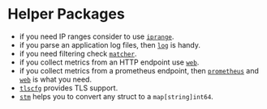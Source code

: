 <!--
title: "Helper Packages"
custom_edit_url: "https://github.com/netdata/netdata/blob/master/src/go/collectors/go.d.plugin/pkg/README.md"
sidebar_label: "Helper Packages"
learn_status: "Published"
learn_rel_path: "Developers/External plugins/go.d.plugin/Helper Packages"
-->

# Helper Packages

- if you need IP ranges consider to
  use [`iprange`](https://github.com/netdata/netdata/blob/master/src/go/collectors/go.d.plugin/pkg/iprange/README.md).
- if you parse an application log files, then [`log`](https://github.com/netdata/netdata/tree/master/src/go/collectors/go.d.plugin/pkg/logs) is
  handy.
- if you need filtering
  check [`matcher`](https://github.com/netdata/netdata/blob/master/src/go/collectors/go.d.plugin/pkg/matcher/README.md).
- if you collect metrics from an HTTP endpoint use [`web`](https://github.com/netdata/netdata/tree/master/src/go/collectors/go.d.plugin/pkg/web).
- if you collect metrics from a prometheus endpoint,
  then [`prometheus`](https://github.com/netdata/netdata/tree/master/src/go/collectors/go.d.plugin/pkg/prometheus)
  and [`web`](https://github.com/netdata/netdata/blob/master/src/go/collectors/go.d.plugin/pkg/web/README.md) is what you need.
- [`tlscfg`](https://github.com/netdata/netdata/blob/master/src/go/collectors/go.d.plugin/pkg/tlscfg/README.md) provides TLS support.
- [`stm`](https://github.com/netdata/netdata/blob/master/src/go/collectors/go.d.plugin/pkg/stm/README.md) helps you to convert any struct to a `map[string]int64`.
